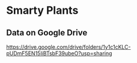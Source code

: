 # Smarty Plants

## Data on Google Drive

https://drive.google.com/drive/folders/1y1c1cKLC-pUDmF5EN15IiBTsbF39ubeO?usp=sharing
